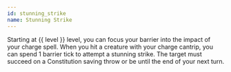 ```yaml
---
id: stunning_strike
name: Stunning Strike
---
```

Starting at {{ level }} level, you can focus your barrier into the impact of your charge spell. When you hit a creature
with your charge cantrip, you can spend 1 barrier tick to attempt a stunning strike. The target must succeed on a Constitution
saving throw or be <me-condition id="stunned"/> until the end of your next turn.
